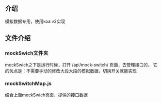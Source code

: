 介绍
---
模拟数据专用，使用koa v2实现

文件介绍
---
### mockSwich文件夹
mockSwich之下是运行时候，打开 /api/mock-switch/ 页面，去管理接口的。
它的优点是：不需要手动的修改大段大段的模拟数据，切换开关就能实现

### mockSwitchMap.js
结合上面mockSwich页面，提供的接口数据

